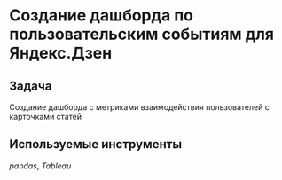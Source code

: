 # Создание дашборда по пользовательским событиям для Яндекс.Дзен

## Задача

Создание дашборда с метриками взаимодействия пользователей с карточками статей  

## Используемые инструменты
*pandas*, *Tableau*
